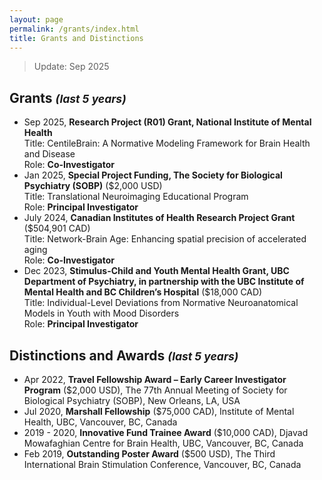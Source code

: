 ```yaml
---
layout: page
permalink: /grants/index.html
title: Grants and Distinctions
---
```


> Update: Sep 2025


## Grants <small><i>(last 5 years)</i></small>

- Sep 2025, **Research Project (R01) Grant, National Institute of Mental Health** <br> Title: CentileBrain: A Normative Modeling Framework for Brain Health and Disease <br>Role: **Co-Investigator**<br>
- Jan 2025, **Special Project Funding, The Society for Biological Psychiatry (SOBP)** ($2,000 USD) <br> Title: Translational Neuroimaging Educational Program <br>Role: **Principal Investigator**<br>
- July 2024, **Canadian Institutes of Health Research Project Grant** ($504,901 CAD)<br> Title: Network-Brain Age: Enhancing spatial precision of accelerated aging <br>Role: **Co-Investigator**<br>
- Dec 2023, **Stimulus-Child and Youth Mental Health Grant, UBC Department of Psychiatry, in partnership with the UBC Institute of Mental Health and BC Children’s Hospital** ($18,000 CAD)<br>Title: Individual-Level Deviations from Normative Neuroanatomical Models in Youth with Mood Disorders <br>Role: **Principal Investigator**


## Distinctions and Awards <small><i>(last 5 years)</i></small>

- Apr 2022, **Travel Fellowship Award – Early Career Investigator Program** ($2,000 USD), The 77th Annual Meeting of Society for Biological Psychiatry (SOBP),  New Orleans, LA, USA
- Jul 2020, **Marshall Fellowship** ($75,000 CAD), Institute of Mental Health, UBC, Vancouver, BC, Canada
- 2019 - 2020, **Innovative Fund Trainee Award** ($10,000 CAD), Djavad Mowafaghian Centre for Brain Health, UBC, Vancouver, BC, Canada 
- Feb 2019, **Outstanding Poster Award** ($500 USD), The Third International Brain Stimulation Conference, Vancouver, BC, Canada


<br>

